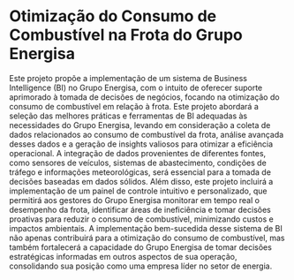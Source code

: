 # Otimização do Consumo de Combustível na Frota do Grupo Energisa

Este projeto propõe a implementação de um sistema de Business Intelligence (BI) no Grupo Energisa, com o intuito de oferecer suporte aprimorado à tomada de decisões de negócios, focando na otimização do consumo de combustível em relação à frota.
          Este projeto abordará a seleção das melhores práticas e ferramentas de BI adequadas às necessidades do Grupo Energisa, levando em consideração a coleta de dados relacionados ao consumo de combustível da frota, análise avançada desses dados e a geração de insights valiosos para otimizar a eficiência operacional. A integração de dados provenientes de diferentes fontes, como sensores de veículos, sistemas de abastecimento, condições de tráfego e informações meteorológicas, será essencial para a tomada de decisões baseadas em dados sólidos.
	Além disso, este projeto incluirá a implementação de um painel de controle intuitivo e personalizado, que permitirá aos gestores do Grupo Energisa monitorar em tempo real o desempenho da frota, identificar áreas de ineficiência e tomar decisões proativas para reduzir o consumo de combustível, minimizando custos e impactos ambientais.
	A implementação bem-sucedida desse sistema de BI não apenas contribuirá para a otimização do consumo de combustível, mas também fortalecerá a capacidade do Grupo Energisa de tomar decisões estratégicas informadas em outros aspectos de sua operação, consolidando sua posição como uma empresa líder no setor de energia.

